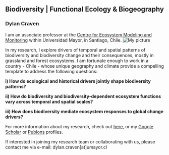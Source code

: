 ## Biodiversity | Functional Ecology & Biogeography

### Dylan Craven

I am an associate professor at the [Centre for Ecosystem Modeling and Monitoring](https://www.umayor.cl/um/vicerrectoria-investigacion/centros-de-investigacion) within Universidad Mayor, in Santiago, Chile. 
![My picture](/images/dcraven-picture.png)

In my research, I explore drivers of temporal and spatial patterns of biodiversity and biodiversity change and their consequences, mostly in grassland and forest ecosystems. I am fortunate enough to work in a country - Chile - whose unique geography and climate provide a compelling template to address the following questions:

 __i) How do ecological and historical drivers jointly shape biodiversity patterns?__  
 
__ii)  How do biodiversity and biodiversity-dependent ecosystem functions vary across temporal and spatial scales?__

__iii) How does biodiversity mediate ecosystem responses to global change drivers?__

For more information about my research, check out [here](/research), or my [Google Scholar](https://scholar.google.com/citations?user=rz2vROgAAAAJ&hl=en&authuser=1) or
[Publons](https://publons.com/researcher/313540/dylan-craven/) profiles.

If interested in joining my research team or collaborating with us, please contact me via e-mail: dylan.craven[at]umayor.cl

